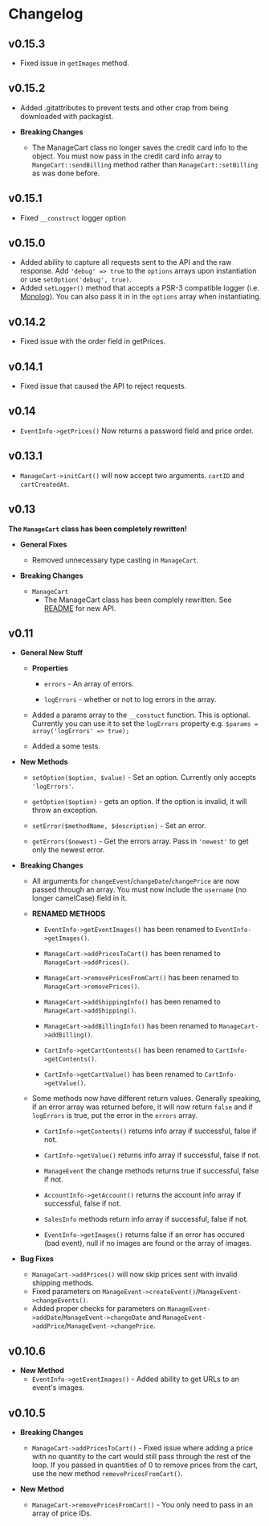 # Changelog

## v0.15.3
* Fixed issue in `getImages` method.

## v0.15.2
* Added .gitattributes to prevent tests and other crap from being downloaded with packagist.

* __Breaking Changes__
    * The ManageCart class no longer saves the credit card info to the object. You must now pass in the credit card info array to `MangeCart::sendBilling` method rather than `ManageCart::setBilling` as was done before.

## v0.15.1
* Fixed `__construct` logger option

## v0.15.0

* Added ability to capture all requests sent to the API and the raw response. Add `'debug' => true` to the `options` arrays upon instantiation or use `setOption('debug', true)`.
* Added `setLogger()` method that accepts a PSR-3 compatible logger (i.e. [Monolog](https://github.com/Seldaek/monolog)). You can also pass it in in the `options` array when instantiating.

## v0.14.2

* Fixed issue with the order field in getPrices.

## v0.14.1

* Fixed issue that caused the API to reject requests.

## v0.14

* `EventInfo->getPrices()` Now returns a password field and price order.

## v0.13.1

* `ManageCart->initCart()` will now accept two arguments. `cartID` and `cartCreatedAt`.

## v0.13

**The `ManageCart` class has been completely rewritten!**

* __General Fixes__
    * Removed unnecessary type casting in `ManageCart`.

* __Breaking Changes__
    * `ManageCart`
        * The ManageCart class has been complely rewritten. See [README](README.md#managecart) for new API.

## v0.11
* __General New Stuff__
    * **Properties**

        * `errors` - An array of errors.

        * `logErrors` - whether or not to log errors in the array.

    * Added a params array to the `__constuct` function. This is optional. Currently
    you can use it to set the `logErrors` property e.g. `$params = array('logErrors' => true);`

    * Added a some tests.

* __New Methods__
    * `setOption($option, $value)` - Set an option. Currently only accepts `'logErrors'`.

    * `getOption($option)` - gets an option. If the option is invalid, it will throw an exception.

    * `setError($methodName, $description)` - Set an error.

    * `getErrors($newest)` - Get the errors array. Pass in `'newest'` to get only
    the newest error.

* __Breaking Changes__
    * All arguments for `changeEvent`/`changeDate`/`changePrice` are now passed through
    an array. You must now include the `username` (no longer camelCase) field in it.

    * __RENAMED METHODS__
        * `EventInfo->getEventImages()` has been renamed to `EventInfo->getImages()`.

        * `ManageCart->addPricesToCart()` has been renamed to `ManageCart->addPrices()`.

        * `ManageCart->removePricesFromCart()` has been renamed to `ManageCart->removePrices()`.

        * `ManageCart->addShippingInfo()` has been renamed to `ManageCart->addShipping()`.

        * `ManageCart->addBillingInfo()` has been renamed to `ManageCart->addBilling()`.

        * `CartInfo->getCartContents()` has been renamed to `CartInfo->getContents()`.

        * `CartInfo->getCartValue()` has been renamed to `CartInfo->getValue()`.


    * Some methods now have different return values. Generally speaking, if an
    error array was returned before, it will now return `false` and if `logErrors`
    is true, put the error in the `errors` array.

        * `CartInfo->getContents()` returns info array if successful, false if not.

        * `CartInfo->getValue()` returns info array if successful, false if not.

        * `ManageEvent` the change methods returns true if successful, false if not.

        * `AccountInfo->getAccount()` returns the account info array if successful, false if not.

        * `SalesInfo` methods return info array if successful, false if not.

        * `EventInfo->getImages()` returns false if an error has occured (bad event),
        null if no images are found or the array of images.

* __Bug Fixes__
    * `ManageCart->addPrices()` will now skip prices sent with invalid shipping methods.
    * Fixed parameters on `ManageEvent->createEvent()`/`ManageEvent->changeEvents()`.
    * Added proper checks for parameters on `ManageEvent->addDate`/`ManageEvent->changeDate` and `ManageEvent->addPrice`/`ManageEvent->changePrice`.

## v0.10.6
* __New Method__
    * `EventInfo->getEventImages()` - Added ability to get URLs to an event's
    images.

## v0.10.5
* __Breaking Changes__
    * `ManageCart->addPricesToCart()` - Fixed issue where adding a
    price with no quantity to the cart would still pass through the
    rest of the loop. If you passed in quantities of 0 to remove prices
    from the cart, use the new method `removePricesFromCart()`.

* __New Method__
    * `ManageCart->removePricesFromCart()` - You only need to pass in
    an array of price IDs.
